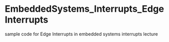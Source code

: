 EmbeddedSystems_Interrupts_EdgeInterrupts
=========================================

sample code for Edge Interrupts in embedded systems interrupts lecture
